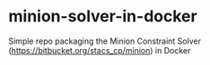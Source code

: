 # minion-solver-in-docker
Simple repo packaging the Minion Constraint Solver (https://bitbucket.org/stacs_cp/minion) in Docker
